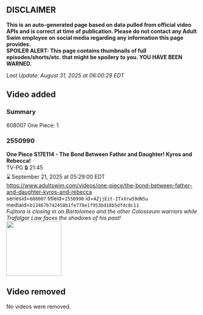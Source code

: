 ## DISCLAIMER
**This is an auto-generated page based on data pulled from official video APIs and is correct at time of publication. Please do not contact any Adult Swim employee on social media regarding any information this page provides.**  
**SPOILER ALERT: This page contains thumbnails of full episodes/shorts/etc. that might be spoilery to you. YOU HAVE BEEN WARNED.**  

_Last Update: August 31, 2025 at 06:00:29 EDT_
## Video added
### Summary
608007 One Piece: 1  
### 2550990
**One Piece S17E114 - The Bond Between Father and Daughter! Kyros and Rebecca!**  
TV-PG 🔒 21:45  
⌛ September 21, 2025 at 05:29:00 EDT  
https://www.adultswim.com/videos/one-piece/the-bond-between-father-and-daughter-kyros-and-rebecca  
seriesid=`608007` titleid=`2550990` id=`AZjjEit-ITxXrw59dNSu` mediaid=`b13467b742458b1fe770e1f953bd18b5dfdc8c11`  
_Fujitora is closing in on Bartolomeo and the other Colosseum warriors while Trafalgar Law faces the shadows of his past!_  
<a href="https://media.cdn.adultswim.com/uploads/20250825/thumbnails/2_258251711112-OP742_S1114.jpg"><img src="https://media.cdn.adultswim.com/uploads/20250825/thumbnails/2_258251711112-OP742_S1114.jpg" height="144px" /></a>
## Video removed
No videos were removed.  
